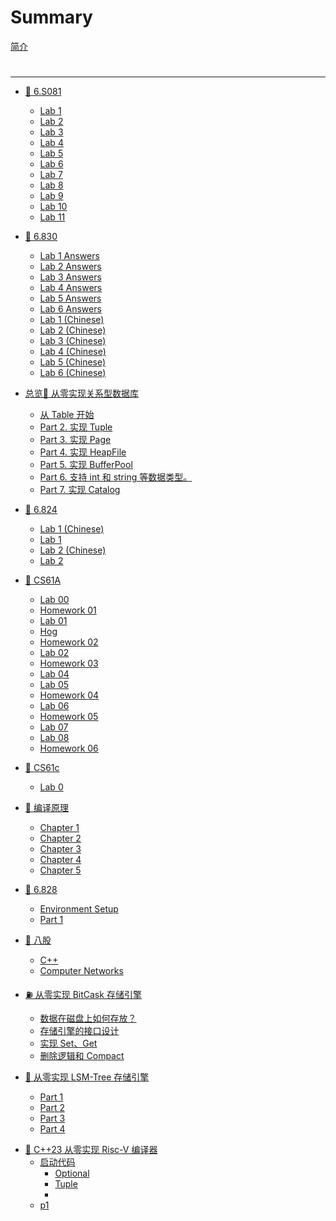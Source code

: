 # Summary

[简介](README.md)

#

---

- [🦄 6.S081](6.S081/0-summary.md)
    - [Lab 1](6.S081/1-lab1.md)
    - [Lab 2](6.S081/2-lab2.md)
    - [Lab 3](6.S081/3-lab3.md)
    - [Lab 4](6.S081/4-lab4.md)
    - [Lab 5](6.S081/5-lab5.md)
    - [Lab 6](6.S081/6-lab6.md)
    - [Lab 7](6.S081/7-lab7.md)
    - [Lab 8](6.S081/8-lab8.md)
    - [Lab 9](6.S081/9-lab9.md)
    - [Lab 10](6.S081/10-lab10.md)
    - [Lab 11](6.S081/11-lab11.md)

- [🎡 6.830](6.830/1-lab0.md)
    - [Lab 1 Answers](6.830/ans/2-lab1-ans.md)
    - [Lab 2 Answers](6.830/ans/3-lab2-ans.md)
    - [Lab 3 Answers](6.830/ans/4-lab3-ans.md)
    - [Lab 4 Answers](6.830/ans/5-lab4-ans.md)
    - [Lab 5 Answers](6.830/ans/6-lab5-ans.md)
    - [Lab 6 Answers](6.830/ans/7-lab6-ans.md)
    - [Lab 1 (Chinese)](6.830/cn/2-lab1.md)
    - [Lab 2 (Chinese)](6.830/cn/3-lab2.md)
    - [Lab 3 (Chinese)](6.830/cn/4-lab3.md)
    - [Lab 4 (Chinese)](6.830/cn/5-lab4.md)
    - [Lab 5 (Chinese)](6.830/cn/6-lab5.md)
    - [Lab 6 (Chinese)](6.830/cn/7-lab6.md)

- [总览🤖 从零实现关系型数据库](abyssdb/p0.md)
    - [从 Table 开始](abyssdb/p1.md)
    - [Part 2. 实现 Tuple](abyssdb/p2.md)
    - [Part 3. 实现 Page](abyssdb/p3.md)
    - [Part 4. 实现 HeapFile](abyssdb/p4.md)
    - [Part 5. 实现 BufferPool](abyssdb/p5.md)
    - [Part 6. 支持 int 和 string 等数据类型。](abyssdb/p6.md)
    - [Part 7. 实现 Catalog](abyssdb/p7.md)

- [🎉 6.824](6.824/0-lab0.md)
    - [Lab 1 (Chinese)](6.824/1-lab1-cn.md)
    - [Lab 1](6.824/1-lab1.md)
    - [Lab 2 (Chinese)](6.824/2-lab2-cn.md)
    - [Lab 2](6.824/2-lab2.md)

- [🤡 CS61A](cs61a/0-summary.md)
    - [Lab 00](cs61a/1-lab00.md)
    - [Homework 01](cs61a/2-hw01.md)
    - [Lab 01](cs61a/3-lab01.md)
    - [Hog](cs61a/4-hog.md)
    - [Homework 02](cs61a/5-hw02.md)
    - [Lab 02](cs61a/6-lab02.md)
    - [Homework 03](cs61a/7-hw03.md)
    - [Lab 04](cs61a/8-lab04.md)
    - [Lab 05](cs61a/9-lab05.md)
    - [Homework 04](cs61a/10-hw04.md)
    - [Lab 06](cs61a/11-lab06.md)
    - [Homework 05](cs61a/12-hw05.md)
    - [Lab 07](cs61a/13-lab07.md)
    - [Lab 08](cs61a/14-lab08.md)
    - [Homework 06](cs61a/15-hw06.md)

- [🤖 CS61c](cs61c/1-summary.md)
    - [Lab 0](cs61c/2-lab0.md)

- [🐉 编译原理](compile/ch0.md)
    - [Chapter 1](compile/ch1.md)
    - [Chapter 2](compile/ch2.md)
    - [Chapter 3](compile/ch3.md)
    - [Chapter 4](compile/ch4.md)
    - [Chapter 5](compile/ch5.md)

- [🧁 6.828](6.828/0-sum.md)
    - [Environment Setup](6.828/1-env.md)
    - [Part 1](6.828/1-part1.md)

- [🍼 八股](review/1_go.md)
    - [C++](review/2_cpp.md)
    - [Computer Networks](review/3_cn.md)

- [⛽ 从零实现 BitCask 存储引擎](bitcask/README.md)
    - [数据在磁盘上如何存放？](bitcask/ch1.md)
    - [存储引擎的接口设计](bitcask/ch2.md)
    - [实现 Set、Get](bitcask/ch3.md)
    - [删除逻辑和 Compact ](bitcask/ch4.md)

- [🧊 从零实现 LSM-Tree 存储引擎](lsm/README.md)
    - [Part 1](lsm/ch1.md)
    - [Part 2](lsm/ch2.md)
    - [Part 3](lsm/ch3.md)
    - [Part 4](lsm/ch4.md)


<!-- - [🍬 使用 C++23 从零实现 Leveldb](solardb/README.md) -->
<!--     - [环境配置](solardb/ch0.md) -->
<!--     - [现代 C++ 学习](solardb/ch1.md) -->
<!--     - [编译并运行 Leveldb](solardb/ch2.md) -->
<!--     - [下载，编译和运行](solardb/ch0/ch2.md) -->
<!--     - [Cmake 安装和实践](solardb/ch0/ch4.md) -->
<!--     - [Gtest](solardb/ch0/ch5.md) -->
<!--     - [Public 修改](solardb/ch1/ch0.md) -->
<!--     - [Slice](solardb/ch1/ch1.md) -->
<!--     - [Slice 介绍](solardb/ch1/s1/ch1.md) -->
<!--     - [Slice 改造](solardb/ch1/s1/ch2.md) -->

- [🍼 C++23 从零实现 Risc-V 编译器](cpprvcc/p0.md)
    - [启动代码](cpprvcc/p1.md)
      - [Optional](cpprvcc/p1/p1.md)
      - [Tuple](cpprvcc/p1/p2.md)
      - 
    - [p1](cpprvcc/p1.md)